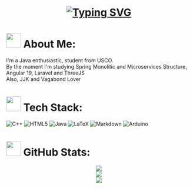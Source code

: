 <h1 align="center">
  <a href="https://git.io/typing-svg"><img src="https://readme-typing-svg.herokuapp.com?font=JetBrains+Mono&pause=500&color=F55EF7&center=true&width=435&lines=JJK+Lover;I+love+my+wife" alt="Typing SVG" /></a>
</h1>

# <img src="https://drive.google.com/uc?export=view&id=1eVEdXZJ3NzAl85YVfdtXyJilk4Wgrt0b" width="40" height="40" /> About Me:
I'm a Java enthusiastic, student from USCO.<br>By the moment I'm studying Spring Monolitic and Microservices Structure, Angular 19, Laravel and ThreeJS<br> Also, JJK and Vagabond Lover

# <img src="https://drive.google.com/uc?export=view&id=1m-v0yfqzNgoTTr5KVAk2ttXu_ZLnoxh1" width="40" height="40" /> Tech Stack:
![C++](https://img.shields.io/badge/c++-%2300599C.svg?style=for-the-badge&logo=c%2B%2B&logoColor=white) ![HTML5](https://img.shields.io/badge/html5-%23E34F26.svg?style=for-the-badge&logo=html5&logoColor=white) ![Java](https://img.shields.io/badge/java-%23ED8B00.svg?style=for-the-badge&logo=openjdk&logoColor=white) ![LaTeX](https://img.shields.io/badge/latex-%23008080.svg?style=for-the-badge&logo=latex&logoColor=white) ![Markdown](https://img.shields.io/badge/markdown-%23000000.svg?style=for-the-badge&logo=markdown&logoColor=white)  ![Arduino](https://img.shields.io/badge/-Arduino-00979D?style=for-the-badge&logo=Arduino&logoColor=white) 
# <img src="https://drive.google.com/uc?export=view&id=1AZ9Vhge27Uzq9_pqbyXva7RlzxNdFvY2" width="40" height="40" /> GitHub Stats:
<p align="center">
<img src="https://github-readme-stats.vercel.app/api?username=daisy-bait&theme=rose&hide_border=false&include_all_commits=false&count_private=false"><br>
<img src="https://github-readme-streak-stats.herokuapp.com/?user=daisy-bait&theme=rose&hide_border=false"><br>
<img src="https://github-readme-stats.vercel.app/api/top-langs/?username=daisy-bait&theme=rose&hide_border=false&include_all_commits=false&count_private=false&layout=compact">
</p>

<!-- Proudly created with GPRM ( https://gprm.itsvg.in ) -->
